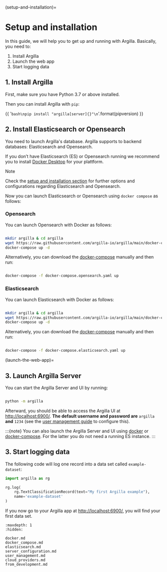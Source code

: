 (setup-and-installation)=
# Setup and installation

In this guide, we will help you to get up and running with Argilla.
Basically, you need to:

1. Install Argilla
2. Launch the web app
3. Start logging data

## 1. Install Argilla

First, make sure you have Python 3.7 or above installed.

Then you can install Argilla with `pip`:


{{ '```bash\npip install "argilla[server]{}"\n```'.format(pipversion) }}

## 2. Install Elasticsearch or Opensearch
You need to launch Argilla's database. Argilla supports to backend databases: Elasticsearch and Opensearch.

If you don’t have Elasticsearch (ES) or Opensearch running we recommend you to install [Docker Desktop](https://www.docker.com/products/docker-desktop/) for your plattform.

<div class="alert alert-info">

Note

Check the [setup and installation section](./installation/installation.md) for further options and configurations regarding Elasticsearch and Opensearch.
</div>

Now you can launch Elasticsearch or Opensearch using `docker compose` as follows:

### Opensearch
You can launch Opensearch with Docker as follows:
```bash

mkdir argilla & cd argilla
wget https://raw.githubusercontent.com/argilla-io/argilla/main/docker-compose.opensearch.yaml
docker-compose up -d

```

Alternatively, you can download the [docker-compose](https://raw.githubusercontent.com/argilla-io/argilla/main/docker-compose.opensearch.yaml) manually and then run:

```bash

docker-compose -f docker-compose.opensearch.yaml up

```

### Elasticsearch
You can launch Elasticsearch with Docker as follows:
```bash

mkdir argilla & cd argilla
wget https://raw.githubusercontent.com/argilla-io/argilla/main/docker-compose.elasticsearch.yaml
docker-compose up -d

```
Alternatively, you can download the [docker-compose](https://raw.githubusercontent.com/argilla-io/argilla/main/docker-compose.elasticsearch.yaml) manually and then run:

```bash

docker-compose -f docker-compose.elasticsearch.yaml up

```


(launch-the-web-app)=
## 3. Launch Argilla Server


You can start the Argilla Server and UI by running:

```bash

python -m argilla

```

Afterward, you should be able to access the Argilla UI at [http://localhost:6900/](http://localhost:6900/).
**The default username and password are** `argilla` **and** `1234` (see the [user management guide](user-management.ipynb) to configure this).

:::{note}
You can also launch the Argilla Server and UI using [docker](launching-the-web-app-via-docker) or [docker-compose](launching-the-web-app-via-docker-compose).
For the latter you do not need a running ES instance.
:::

## 3. Start logging data

The following code will log one record into a data set called `example-dataset`:

```python
import argilla as rg

rg.log(
    rg.TextClassificationRecord(text="My first Argilla example"),
    name='example-dataset'
)
```

If you now go to your Argilla app at [http://localhost:6900/](http://localhost:6900/), you will find your first data set.


```{toctree}
:maxdepth: 1
:hidden:

docker.md
docker_compose.md
elasticsearch.md
server_configuration.md
user_management.md
cloud_providers.md
from_development.md

```